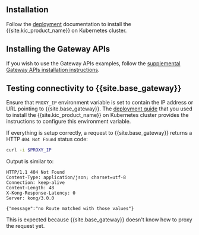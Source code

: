 ## Installation

Follow the [deployment](/kubernetes-ingress-controller/{{page.kong_version}}/deployment/overview/) documentation to install the {{site.kic_product_name}} on Kubernetes cluster.

## Installing the Gateway APIs

If you wish to use the Gateway APIs examples, follow the [supplemental
Gateway APIs installation instructions](/kubernetes-ingress-controller/{{page.kong_version}}/deployment/install-gateway-apis).

## Testing connectivity to {{site.base_gateway}}

Ensure that `PROXY_IP` environment variable is
set to contain the IP address or URL pointing to {{site.base_gateway}}.
The [deployment guide](/kubernetes-ingress-controller/{{page.kong_version}}/deployment/overview) that you used to install the {{site.kic_product_name}} on Kubernetes cluster provides the instructions to configure this environment variable.

If everything is setup correctly, a request to {{site.base_gateway}} returns
a HTTP `404 Not Found` status code:

```bash
curl -i $PROXY_IP
```
Output is similar to:
```text
HTTP/1.1 404 Not Found
Content-Type: application/json; charset=utf-8
Connection: keep-alive
Content-Length: 48
X-Kong-Response-Latency: 0
Server: kong/3.0.0

{"message":"no Route matched with those values"}
```

This is expected because {{site.base_gateway}} doesn't know how to proxy the request yet.
